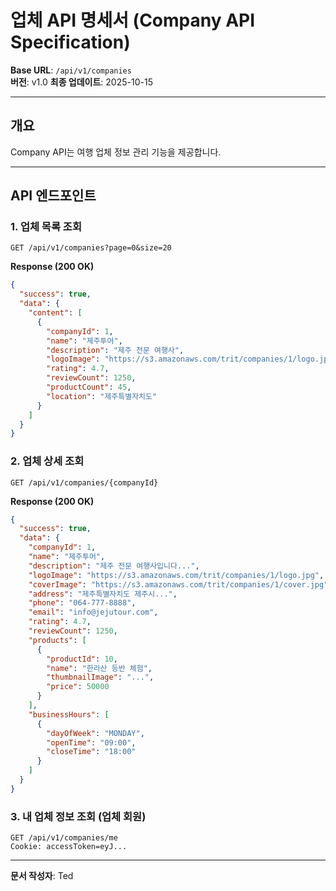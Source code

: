 # 업체 API 명세서 (Company API Specification)

**Base URL**: `/api/v1/companies`  
**버전**: v1.0
**최종 업데이트**: 2025-10-15

---

## 개요

Company API는 여행 업체 정보 관리 기능을 제공합니다.

---

## API 엔드포인트

### 1. 업체 목록 조회

```http
GET /api/v1/companies?page=0&size=20
```

**Response (200 OK)**

```json
{
  "success": true,
  "data": {
    "content": [
      {
        "companyId": 1,
        "name": "제주투어",
        "description": "제주 전문 여행사",
        "logoImage": "https://s3.amazonaws.com/trit/companies/1/logo.jpg",
        "rating": 4.7,
        "reviewCount": 1250,
        "productCount": 45,
        "location": "제주특별자치도"
      }
    ]
  }
}
```

### 2. 업체 상세 조회

```http
GET /api/v1/companies/{companyId}
```

**Response (200 OK)**

```json
{
  "success": true,
  "data": {
    "companyId": 1,
    "name": "제주투어",
    "description": "제주 전문 여행사입니다...",
    "logoImage": "https://s3.amazonaws.com/trit/companies/1/logo.jpg",
    "coverImage": "https://s3.amazonaws.com/trit/companies/1/cover.jpg",
    "address": "제주특별자치도 제주시...",
    "phone": "064-777-8888",
    "email": "info@jejutour.com",
    "rating": 4.7,
    "reviewCount": 1250,
    "products": [
      {
        "productId": 10,
        "name": "한라산 등반 체험",
        "thumbnailImage": "...",
        "price": 50000
      }
    ],
    "businessHours": [
      {
        "dayOfWeek": "MONDAY",
        "openTime": "09:00",
        "closeTime": "18:00"
      }
    ]
  }
}
```

### 3. 내 업체 정보 조회 (업체 회원)

```http
GET /api/v1/companies/me
Cookie: accessToken=eyJ...
```

---

**문서 작성자**: Ted
